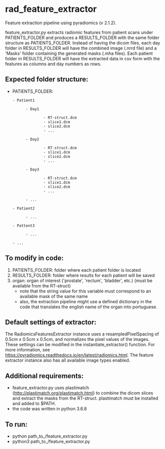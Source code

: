 # rad_feature_extractor
Feature extraction pipeline using pyradiomics (v 2.1.2).

feature_extractor.py extracts radiomic features from patient scans under PATIENTS_FOLDER and produces a RESULTS_FOLDER with the same folder structure as PATIENTS_FOLDER. Instead of having the dicom files, each day folder in RESULTS_FOLDER will have the combined image (.nrrd file) and a 'Masks' folder containing the generated masks (.mha files). Each patient folder in RESULTS_FOLDER will have the extracted data in csv form with the features as columns and day numbers as rows.

## Expected folder structure:

- PATIENTS_FOLDER:

	  - Patient1
	  
		    - Day1
		    
            		- RT-struct.dcm
            		- slice1.dcm
            		- slice2.dcm
            		- ...
			
		    - Day2
		    
            		- RT-struct.dcm
            		- slice1.dcm
            		- slice2.dcm
            		- ...
			
		    - Day3
		    
            		- RT-struct.dcm
            		- slice1.dcm
            		- slice2.dcm
            		- ...
			
		    - ...
		    
	  - Patient2
	  
		    - ...
		    
	  - Pattent3
	  
		    - ...
		    
	  - ...
    
## To modify in code:
1. PATIENTS_FOLDER: folder where each patient folder is located
2. RESULTS_FOLDER: folder where results for each patient will be saved
3. organ: organ of interest ('prostate', 'rectum', 'bladder', etc.) (must be available from the RT-struct)
    - note that the string value for this variable must correspond to an available mask of the same name
    - also, the extraction pipeline might use a defined dictionary in the code that translates the english name of the organ into portuguese.

## Default settings of extractor:
The RadiomicsFeaturesExtractor instance uses a resampledPixelSpacing of 0.5cm x 0.5cm x 0.5cm, and normalizes the pixel values of the images. These settings can be modified in the instantiate_extractor() function. For more information, see https://pyradiomics.readthedocs.io/en/latest/radiomics.html.
The feature extractor instance also has all available image types enabled.

## Additional requirements:
- feature_extractor.py uses plastimatch (http://plastimatch.org/plastimatch.html) to combine the dicom slices and extract the masks from the RT-struct. plastimatch must be installed and added to $PATH.
- the code was written in python 3.6.8

## To run:
- python path_to_/feature_extractor.py
- python3 path_to_/feature_extractor.py
